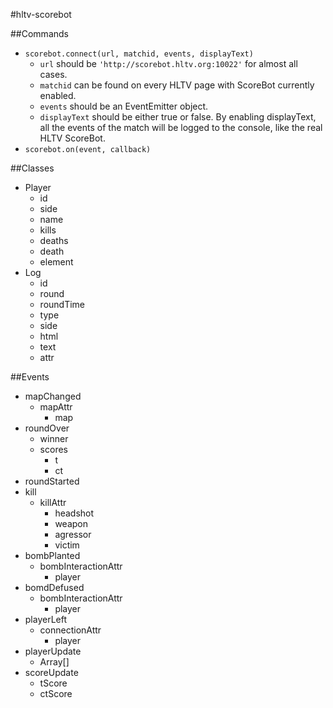 #hltv-scorebot

##Commands

- `scorebot.connect(url, matchid, events, displayText)`
    - `url` should be `'http://scorebot.hltv.org:10022'` for almost all cases.
    - `matchid` can be found on every HLTV page with ScoreBot currently enabled.
    - `events` should be an EventEmitter object.
    - `displayText` should be either true or false. By enabling displayText, all the events of the match will be logged to the console, like the real HLTV ScoreBot.
- `scorebot.on(event, callback)`

##Classes

- Player
    - id
    - side
    - name
    - kills
    - deaths
    - death
    - element
- Log
    - id
    - round
    - roundTime
    - type
    - side
    - html
    - text
    - attr

##Events

- mapChanged
    - mapAttr
        - map
- roundOver
    - winner
    - scores
        - t
        - ct
- roundStarted
- kill
    - killAttr
        - headshot
        - weapon
        - agressor
        - victim
- bombPlanted
    - bombInteractionAttr
        - player
- bomdDefused
    - bombInteractionAttr
        - player
- playerLeft
    - connectionAttr
        - player
- playerUpdate
    - Array<Player>[]
- scoreUpdate
    - tScore
    - ctScore